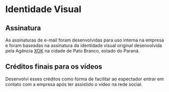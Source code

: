 # Identidade Visual

## Assinatura

As assinaturas de e-mail foram desenvolvidas para uso interna na empresa e foram baseadas na assinatura da identidade visual original desenvolvida pela Agência [XOK](http://www.agenciaxok.com.br/) na cidade de Pato Branco, estado do Paraná.

## Créditos finais para os vídeos

Desenvolvi esses créditos como forma de facilitar ao espectador entrar em contato com a empresa após ter assistido o vídeo na rede social.  



